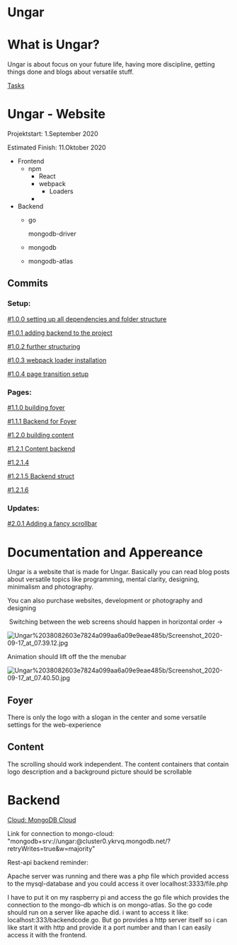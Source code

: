 # Ungar

# What is Ungar?

Ungar is about focus on your future life, having more discipline, getting things done and blogs about versatile stuff.

[Tasks](https://www.notion.so/d75898b6985e458a8968fa5765fbc0d9)

# Ungar - Website

Projektstart: 1.September 2020

Estimated Finish: 11.Oktober 2020

- Frontend
    - npm
        - React
        - webpack
            - Loaders
        - 
- Backend
    - go

        mongodb-driver

    - mongodb
    - mongodb-atlas

## Commits

### Setup:

[#1.0.0 setting up all dependencies and folder structure](https://www.notion.so/1-0-0-setting-up-all-dependencies-and-folder-structure-00e85a7fc64b40359fcfc7c29a68c904)

[#1.0.1 adding backend to the project](https://www.notion.so/1-0-1-adding-backend-to-the-project-1688c7e7f54f4c4bbabfdabfc9f1b0f6)

[#1.0.2 further structuring](https://www.notion.so/1-0-2-further-structuring-70f1e9e4ac864219a3ae86b3990cfd8c)

[#1.0.3 webpack loader installation](https://www.notion.so/1-0-3-webpack-loader-installation-e81a73eba04140e5babc9803f07eceff)

[#1.0.4 page transition setup](https://www.notion.so/1-0-4-page-transition-setup-91553714d5ca4f1abb6d8c3197138682)

### Pages:

[#1.1.0 building foyer](https://www.notion.so/1-1-0-building-foyer-d66737039fcf40898d16435961bfb24c)

[#1.1.1 Backend for Foyer](https://www.notion.so/1-1-1-Backend-for-Foyer-d8b9e5b53e4e4a609205fcb4220df7c5)

[#1.2.0 building content](https://www.notion.so/1-2-0-building-content-70a196a873564f4aa644745eaeaf89e5)

[#1.2.1 Content backend](https://www.notion.so/1-2-1-Content-backend-1b1d394f65c84ecd9c729055c534d247)

[#1.2.1.4](https://www.notion.so/1-2-1-4-a031742eb27c4db2abef36db6923d22e)

[#1.2.1.5 Backend struct](https://www.notion.so/1-2-1-5-Backend-struct-00bba64403e64b09a6e51191ebd901d8)

[#1.2.1.6](https://www.notion.so/1-2-1-6-4556ed360e914e5ab7b6eb8af21bc515)

### Updates:

[#2.0.1 Adding a fancy scrollbar](https://www.notion.so/2-0-1-Adding-a-fancy-scrollbar-1ac073cb2dab45979264c04a68b4e8ed)

# Documentation and Appereance

Ungar is a website that is made for Ungar. Basically you can read blog posts about versatile topics like programming, mental clarity, designing, minimalism and photography. 

You can also purchase websites, development or photography and designing

 Switching between the web screens should happen in horizontal order →

![Ungar%2038082603e7824a099aa6a09e9eae485b/Screenshot_2020-09-17_at_07.39.12.jpg](Ungar%2038082603e7824a099aa6a09e9eae485b/Screenshot_2020-09-17_at_07.39.12.jpg)

Animation should lift off the the menubar

![Ungar%2038082603e7824a099aa6a09e9eae485b/Screenshot_2020-09-17_at_07.40.50.jpg](Ungar%2038082603e7824a099aa6a09e9eae485b/Screenshot_2020-09-17_at_07.40.50.jpg)

## Foyer

There is only the logo with a slogan in the center and some versatile settings for the web-experience

## Content

The scrolling should work independent. The content containers that contain logo description and a background picture should be scrollable

# Backend

[Cloud: MongoDB Cloud](https://cloud.mongodb.com/v2/5f6b00ddb017f653daf75a0e#security/network/whitelist)

Link for connection to mongo-cloud: "mongodb+srv://ungar:<password>@cluster0.ykrvq.mongodb.net/<dbname>?retryWrites=true&w=majority"

Rest-api backend reminder:

Apache server was running and there was a php file which provided access to the mysql-database and you could access it over localhost:3333/file.php

I have to put it on my raspberry pi and access the go file which provides the connection to the mongo-db which is on mongo-atlas. So the go code should run on a server like apache did. i want to access it like: localhost:333/backendcode.go. But go provides a http server itself so i can like start it with http and provide it a port number and than I can easily access it with the frontend.